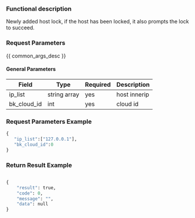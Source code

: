 ### Functional description

Newly added host lock, if the host has been locked, it also prompts the lock to succeed.

### Request Parameters

{{ common_args_desc }}

#### General Parameters

| Field                |  Type       | Required	   | Description                            |
|---------------------|-------------|--------|----------------------------------|
|ip_list| string array| yes| host innerip|
| bk_cloud_id| int| yes|cloud id |

### Request Parameters Example

```python
{
   "ip_list":["127.0.0.1"],
   "bk_cloud_id":0
}
```

### Return Result Example

```python

{
    "result": true,
    "code": 0,
    "message": "",
    "data": null
}
```
